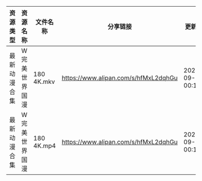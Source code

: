 | 资源类型   | 资源名称    | 文件名称       | 分享链接                                 | 更新时间                |
| ------ | ------- | ---------- | ------------------------------------ | ------------------- |
| 最新动漫合集 | W完美世界国漫 | 180 4K.mkv | https://www.alipan.com/s/hfMxL2dqhGu | 2024-09-13 00:10:00 |
| 最新动漫合集 | W完美世界国漫 | 180 4K.mp4 | https://www.alipan.com/s/hfMxL2dqhGu | 2024-09-13 00:10:00 |

